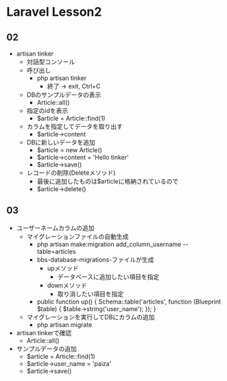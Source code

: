 # Laravel Lesson2
## 02
- artisan tinker
  - 対話型コンソール
  - 呼び出し
    - php artisan tinker
      - 終了 -> exit, Ctrl+C
  - DBのサンプルデータの表示
    - Article::all()
  - 指定のidを表示
    - $article = Article::find(1)
  - カラムを指定してデータを取り出す
    - $article->content
  - DBに新しいデータを追加
    - $article = new Article()
    - $article->content = 'Hello tinker'
    - $article->save()
  - レコードの削除(Deleteメソッド)
    - 最後に追加したものは$articleに格納されているので
    - $article->delete()

## 03
- ユーザーネームカラムの追加
  - マイグレーションファイルの自動生成
    -  php artisan make:migration add_column_username --table=articles
    - bbs-database-migrations-ファイルが生成
      - upメソッド
        - データベースに追加したい項目を指定
      - downメソッド
        - 取り消したい項目を指定
    - public function up()
    {
        Schema::table('articles', function (Blueprint $table) {
            $table->string('user_name');
        });
    }
  - マイグレーションを実行してDBにカラムの追加
    - php artisan migrate
- artisan tinkerで確認
  - Article::all()
- サンプルデータの追加
  - $article = Article::find(1)
  - $article->user_name = 'paiza'
  - $article->save()
